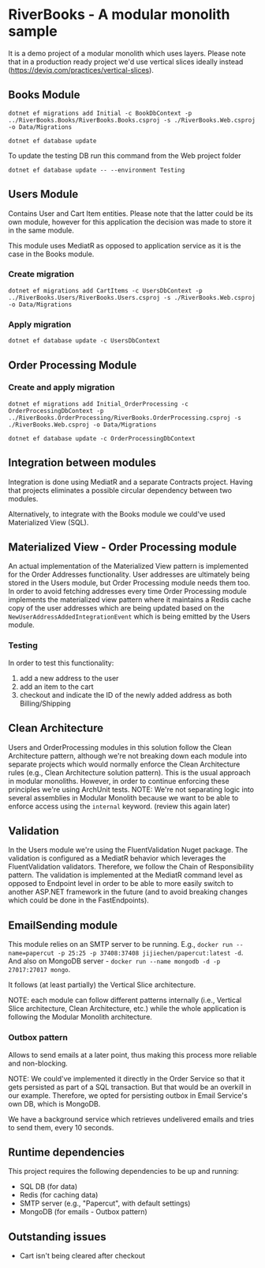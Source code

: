 # RiverBooks - A modular monolith sample

It is a demo project of a modular monolith which uses layers. Please note that in a 
production ready project we'd use vertical slices ideally instead (https://deviq.com/practices/vertical-slices).

## Books Module
`dotnet ef migrations add Initial -c BookDbContext -p ../RiverBooks.Books/RiverBooks.Books.csproj -s ./RiverBooks.Web.csproj -o Data/Migrations`

`dotnet ef database update`

To update the testing DB run this command from the Web project folder

`dotnet ef database update -- --environment Testing`

## Users Module

Contains User and Cart Item entities. Please note that the latter could be its own module,
however for this application the decision was made to store it in the same module.

This module uses MediatR as opposed to application service as it is the case in the Books module.

### Create migration

`dotnet ef migrations add CartItems -c UsersDbContext -p ../RiverBooks.Users/RiverBooks.Users.csproj -s ./RiverBooks.Web.csproj -o Data/Migrations`

### Apply migration

`dotnet ef database update -c UsersDbContext`

## Order Processing Module

### Create and apply migration

`dotnet ef migrations add Initial_OrderProcessing -c OrderProcessingDbContext -p ../RiverBooks.OrderProcessing/RiverBooks.OrderProcessing.csproj -s ./RiverBooks.Web.csproj -o Data/Migrations`

`dotnet ef database update -c OrderProcessingDbContext`

## Integration between modules
Integration is done using MediatR and a separate Contracts project. Having that projects eliminates a possible
circular dependency between two modules.

Alternatively, to integrate with the Books module we could've used Materialized View (SQL).

## Materialized View - Order Processing module
An actual implementation of the Materialized View pattern is implemented for the Order Addresses functionality.
User addresses are ultimately being stored in the Users module, but Order Processing module needs them too.
In order to avoid fetching addresses every time Order Processing module implements the materialized view pattern
where it maintains a Redis cache copy of the user addresses which are being updated based on the
`NewUserAddressAddedIntegrationEvent` which is being emitted by the Users module.

### Testing
In order to test this functionality:
1. add a new address to the user
2. add an item to the cart
3. checkout and indicate the ID of the newly added address as both Billing/Shipping

## Clean Architecture
Users and OrderProcessing modules in this solution follow the Clean Architecture pattern,
although we're not breaking down each module into separate projects which would normally enforce
the Clean Architecture rules (e.g., Clean Architecture solution pattern).
This is the usual approach in modular monoliths. However, in order to continue enforcing these
principles we're using ArchUnit tests.
NOTE: We're not separating logic into several assemblies in Modular Monolith because
we want to be able to enforce access using the `internal` keyword. (review this again later)

## Validation
In the Users module we're using the FluentValidation Nuget package. The validation is configured
as a MediatR behavior which leverages the FluentValidation validators. Therefore, we follow the
Chain of Responsibility pattern. The validation is implemented at the MediatR command level
as opposed to Endpoint level in order to be able to more easily switch to another ASP.NET framework
in the future (and to avoid breaking changes which could be done in the FastEndpoints).

## EmailSending module
This module relies on an SMTP server to be running.
E.g., `docker run --name=papercut -p 25:25 -p 37408:37408 jijiechen/papercut:latest -d`.
And also on MongoDB server - `docker run --name mongodb -d -p 27017:27017 mongo`.

It follows (at least partially) the Vertical Slice architecture.

NOTE: each module can follow different patterns internally (i.e., Vertical Slice architecture, Clean Architecture, etc.)
while the whole application is following the Modular Monolith architecture.

### Outbox pattern
Allows to send emails at a later point, thus making this process more reliable and non-blocking.

NOTE: We could've implemented it directly in the Order Service so that it gets persisted as part of a SQL transaction.
But that would be an overkill in our example. Therefore, we opted for persisting outbox in Email Service's
own DB, which is MongoDB.

We have a background service which retrieves undelivered emails and tries to send them, every 10 seconds.

## Runtime dependencies
This project requires the following dependencies to be up and running:
- SQL DB (for data)
- Redis (for caching data)
- SMTP server (e.g., "Papercut", with default settings)
- MongoDB (for emails - Outbox pattern)

## Outstanding issues
- Cart isn't being cleared after checkout
